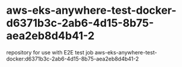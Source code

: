 # aws-eks-anywhere-test-docker-d6371b3c-2ab6-4d15-8b75-aea2eb8d4b41-2
repository for use with E2E test job aws-eks-anywhere-test-docker:d6371b3c-2ab6-4d15-8b75-aea2eb8d4b41-2
